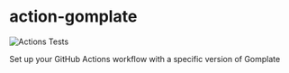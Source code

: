 # action-gomplate

![Actions Tests](https://github.com/jason-dour/action-setup-gomplate/actions/workflows/test.yml/badge.svg)

Set up your GitHub Actions workflow with a specific version of Gomplate
